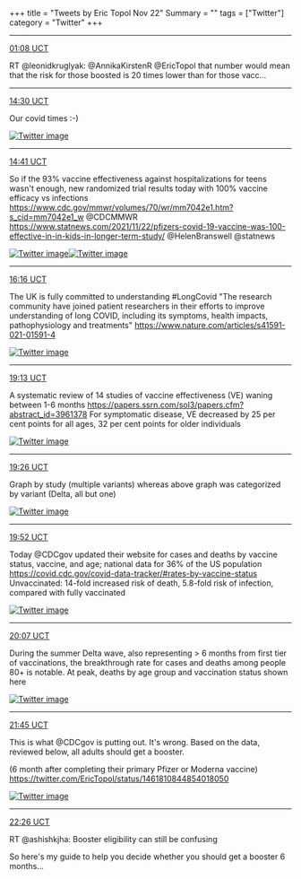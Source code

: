 +++
title = "Tweets by Eric Topol Nov 22"
Summary = ""
tags = ["Twitter"]
category = "Twitter"
+++


---

<a href="https://twitter.com/erictopol/status/1462588800383664128" target="_blank" rel="noreferer">01:08 UCT</a>

RT @leonidkruglyak: @AnnikaKirstenR @EricTopol that number would mean that the risk for those boosted is 20 times lower than for those vacc…



---

<a href="https://twitter.com/erictopol/status/1462790689897336838" target="_blank" rel="noreferer">14:30 UCT</a>

Our covid times :-) 

<a href="FEzgVb1UYAYYEBS.jpg"  ><img src="FEzgVb1UYAYYEBS.jpg" alt="Twitter image" ></img></a>

---

<a href="https://twitter.com/erictopol/status/1462793460138725378" target="_blank" rel="noreferer">14:41 UCT</a>

So if the 93% vaccine effectiveness against hospitalizations for teens wasn't enough, new randomized trial results today with 100% vaccine efficacy vs infections
https://www.cdc.gov/mmwr/volumes/70/wr/mm7042e1.htm?s_cid=mm7042e1_w @CDCMMWR
https://www.statnews.com/2021/11/22/pfizers-covid-19-vaccine-was-100-effective-in-in-kids-in-longer-term-study/ @HelenBranswell @statnews 

<a href="FEziJHzVQAI0dbT.jpg"  ><img src="FEziJHzVQAI0dbT.jpg" alt="Twitter image" ></img></a><a href="FEzifhxUcAUt0Vj.jpg"  ><img src="FEzifhxUcAUt0Vj.jpg" alt="Twitter image" ></img></a>

---

<a href="https://twitter.com/erictopol/status/1462817334645592064" target="_blank" rel="noreferer">16:16 UCT</a>

The UK is fully committed to understanding #LongCovid 
"The research community have joined patient researchers in their efforts to improve understanding of long COVID, including its symptoms, health impacts, pathophysiology and treatments"
https://www.nature.com/articles/s41591-021-01591-4 

<a href="FEz4HeMUUAAWDAX.jpg"  ><img src="FEz4HeMUUAAWDAX.jpg" alt="Twitter image" ></img></a>

---

<a href="https://twitter.com/erictopol/status/1462861780997210113" target="_blank" rel="noreferer">19:13 UCT</a>

A systematic review of 14 studies of vaccine effectiveness (VE) waning between 1-6 months
https://papers.ssrn.com/sol3/papers.cfm?abstract_id=3961378
For symptomatic disease, VE decreased by 25 per cent points for all ages, 32 per cent points for older individuals 

<a href="FE0gfi3UUAMvDfG.jpg"  ><img src="FE0gfi3UUAMvDfG.jpg" alt="Twitter image" ></img></a>

---

<a href="https://twitter.com/erictopol/status/1462865002914668544" target="_blank" rel="noreferer">19:26 UCT</a>

Graph by study (multiple variants) whereas above graph was categorized by variant (Delta, all but one) 

<a href="FE0jnzPUYAEtoi8.jpg"  ><img src="FE0jnzPUYAEtoi8.jpg" alt="Twitter image" ></img></a>

---

<a href="https://twitter.com/erictopol/status/1462871656699887621" target="_blank" rel="noreferer">19:52 UCT</a>

Today @CDCgov updated their website for cases and deaths by vaccine status, vaccine, and age; national data for 36% of the US population 
https://covid.cdc.gov/covid-data-tracker/#rates-by-vaccine-status
Unvaccinated: 14-fold increased risk of death, 5.8-fold risk of infection, compared with fully vaccinated 

<a href="FE0pGvUVkAASHSk.jpg"  ><img src="FE0pGvUVkAASHSk.jpg" alt="Twitter image" ></img></a>

---

<a href="https://twitter.com/erictopol/status/1462875529044889601" target="_blank" rel="noreferer">20:07 UCT</a>

During the summer Delta wave, also representing &gt; 6 months from first tier of vaccinations, the breakthrough rate for cases and deaths among people 80+ is notable. At peak, deaths by age group and vaccination status shown here 

<a href="FE0s7KAUUAA6tI-.png"  ><img src="FE0s7KAUUAA6tI-.png" alt="Twitter image" ></img></a>

---

<a href="https://twitter.com/erictopol/status/1462900035650084865" target="_blank" rel="noreferer">21:45 UCT</a>

This is what @CDCgov is putting out. It's wrong. 
Based on the data, reviewed below, all adults should get a booster.

(6 month after completing their primary Pfizer or Moderna vaccine)  https://twitter.com/EricTopol/status/1461810844854018050

<a href="FE1DatMVcAMmYgs.jpg"  ><img src="FE1DatMVcAMmYgs.jpg" alt="Twitter image" ></img></a>

---

<a href="https://twitter.com/erictopol/status/1462910304979865604" target="_blank" rel="noreferer">22:26 UCT</a>

RT @ashishkjha: Booster eligibility can still be confusing

So here's my guide to help you decide whether you should get a booster 6 months…

